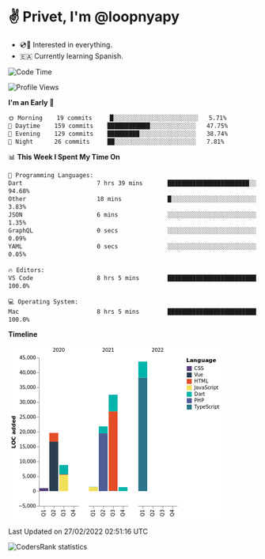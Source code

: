 # ✌️ Privet, I'm @loopnyapy

- 💿📀 Interested in everything.
- 🇪🇦 Currently learning Spanish.

<!--START_SECTION:waka-->
![Code Time](http://img.shields.io/badge/Code%20Time-1%2C117%20hrs%203%20mins-blue)

![Profile Views](http://img.shields.io/badge/Profile%20Views-7-blue)

**I'm an Early 🐤** 

```text
🌞 Morning    19 commits     █░░░░░░░░░░░░░░░░░░░░░░░░   5.71% 
🌆 Daytime    159 commits    ████████████░░░░░░░░░░░░░   47.75% 
🌃 Evening    129 commits    █████████░░░░░░░░░░░░░░░░   38.74% 
🌙 Night      26 commits     ██░░░░░░░░░░░░░░░░░░░░░░░   7.81%

```


📊 **This Week I Spent My Time On** 

```text
💬 Programming Languages: 
Dart                     7 hrs 39 mins       ███████████████████████░░   94.68% 
Other                    18 mins             █░░░░░░░░░░░░░░░░░░░░░░░░   3.83% 
JSON                     6 mins              ░░░░░░░░░░░░░░░░░░░░░░░░░   1.35% 
GraphQL                  0 secs              ░░░░░░░░░░░░░░░░░░░░░░░░░   0.09% 
YAML                     0 secs              ░░░░░░░░░░░░░░░░░░░░░░░░░   0.05%

🔥 Editors: 
VS Code                  8 hrs 5 mins        █████████████████████████   100.0%

💻 Operating System: 
Mac                      8 hrs 5 mins        █████████████████████████   100.0%

```

**Timeline**

![Chart not found](https://raw.githubusercontent.com/loopnyapy/loopnyapy/main/charts/bar_graph.png) 


 Last Updated on 27/02/2022 02:51:16 UTC
<!--END_SECTION:waka-->

![CodersRank statistics](https://cr-ss-service.azurewebsites.net/api/ScreenShot?widget=summary&username=loopnyapy)

